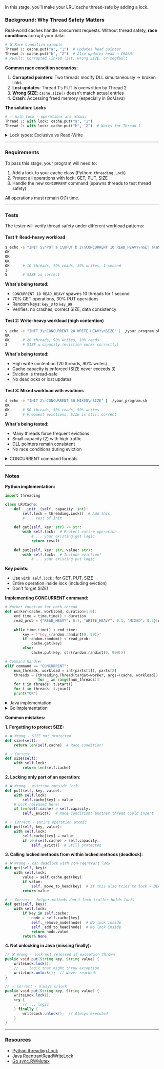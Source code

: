 In this stage, you'll make your LRU cache thread-safe by adding a lock.

### Background: Why Thread Safety Matters

Real-world caches handle concurrent requests. Without thread safety, **race conditions** corrupt your data:

```python
# ❌ Race condition example
Thread 1: cache.put("a", "1")  # Updates head pointer
Thread 2: cache.put("b", "2")  # Also updates head → CRASH!
# Result: Corrupted linked list, wrong SIZE, or segfault
```

**Common race condition scenarios:**
1. **Corrupted pointers**: Two threads modify DLL simultaneously → broken links
2. **Lost updates**: Thread 1's PUT is overwritten by Thread 2
3. **Wrong SIZE**: `cache.size()` doesn't match actual entries
4. **Crash**: Accessing freed memory (especially in Go/Java)

**The solution: Locks**

```python
# ✅ With lock - operations are atomic
Thread 1: with lock: cache.put("a", "1")
Thread 2: with lock: cache.put("b", "2")  # Waits for Thread 1
```

<details>
<summary>Lock types: Exclusive vs Read-Write</summary>

**Exclusive Lock** (one at a time):
- Python: `threading.Lock`
- All operations block each other
- Simple implementation
- Good for: write-heavy workloads, Python (due to GIL)

**Read-Write Lock** (multiple readers, one writer):
- Java: `ReentrantReadWriteLock`
- Go: `sync.RWMutex`
- Multiple GET operations can run concurrently
- Only PUT blocks everything
- Good for: read-heavy workloads (>70% reads)

**Performance comparison:**

| Workload | Exclusive Lock | Read-Write Lock |
|----------|----------------|-----------------|
| 90% reads | ~100 ops/sec | ~900 ops/sec (9x faster) |
| 50% reads | ~150 ops/sec | ~300 ops/sec (2x faster) |
| 90% writes | ~100 ops/sec | ~100 ops/sec (same) |

For this stage, Python uses **exclusive lock** (simpler), Java/Go use **read-write lock** (better performance).

</details>

---

### Requirements

To pass this stage, your program will need to:

1. Add a lock to your cache class (Python: `threading.Lock`)
2. Protect all operations with lock: GET, PUT, SIZE
3. Handle the new `CONCURRENT` command (spawns threads to test thread safety)

All operations must remain O(1) time.

---

### Tests

The tester will verify thread safety under different workload patterns:

#### Test 1: Read-heavy workload

```bash
$ echo -e "INIT 5\nPUT a 1\nPUT b 2\nCONCURRENT 10 READ_HEAVY\nGET a\nSIZE" | ./your_program.sh
OK
OK
OK
OK      # 10 threads, 70% reads, 30% writes, 1 second
1
5       # SIZE is correct
```

**What's being tested:**
- `CONCURRENT 10 READ_HEAVY` spawns 10 threads for 1 second
- 70% GET operations, 30% PUT operations
- Random keys: `key_0` to `key_99`
- Verifies: no crashes, correct SIZE, data consistency

#### Test 2: Write-heavy workload (high contention)

```bash
$ echo -e "INIT 3\nCONCURRENT 20 WRITE_HEAVY\nSIZE" | ./your_program.sh
OK
OK      # 20 threads, 90% writes, 10% reads
3       # SIZE ≤ capacity (eviction works correctly)
```

**What's being tested:**
- High write contention (20 threads, 90% writes)
- Cache capacity is enforced (SIZE never exceeds 3)
- Eviction is thread-safe
- No deadlocks or lost updates

#### Test 3: Mixed workload with evictions

```bash
$ echo -e "INIT 2\nCONCURRENT 50 MIXED\nSIZE" | ./your_program.sh
OK
OK      # 50 threads, 50% reads, 50% writes
2       # Frequent evictions, SIZE is still correct
```

**What's being tested:**
- Many threads force frequent evictions
- Small capacity (2) with high traffic
- DLL pointers remain consistent
- No race conditions during eviction

<details>
<summary>CONCURRENT command formats</summary>

```
CONCURRENT <num_threads> <workload_pattern>

Patterns:
- READ_HEAVY: 70% GET, 30% PUT
- WRITE_HEAVY: 90% PUT, 10% GET  
- MIXED: 50% GET, 50% PUT
```

Each thread runs for ~1 second on random keys (`key_0` to `key_99`).

The tester verifies:
1. No crashes or deadlocks
2. SIZE ≤ capacity
3. Data consistency (no corrupted values)
4. All threads complete successfully

</details>



---

### Notes

**Python implementation:**

```python
import threading

class LRUCache:
    def __init__(self, capacity: int):
        self.lock = threading.Lock()  # Add this
        # ... rest of init
    
    def get(self, key: str) -> str:
        with self.lock:  # Protect entire operation
            # ... your existing get logic
            return result
    
    def put(self, key: str, value: str):
        with self.lock:  # Include eviction!
            # ... your existing put logic
```

**Key points:**
- Use `with self.lock:` for GET, PUT, SIZE
- Entire operation inside lock (including eviction)
- Don't forget SIZE!

**Implementing CONCURRENT command:**

```python
# Worker function for each thread
def worker(cache, workload, duration=1.0):
    end_time = time.time() + duration
    read_prob = {"READ_HEAVY": 0.7, "WRITE_HEAVY": 0.1, "MIXED": 0.5}[workload]
    
    while time.time() < end_time:
        key = f"key_{random.randint(0, 99)}"
        if random.random() < read_prob:
            cache.get(key)
        else:
            cache.put(key, str(random.randint(0, 999)))

# Command handler
elif command == "CONCURRENT":
    num_threads, workload = int(parts[1]), parts[2]
    threads = [threading.Thread(target=worker, args=(cache, workload)) 
               for _ in range(num_threads)]
    for t in threads: t.start()
    for t in threads: t.join()
    print("OK")
```

<details>
<summary>Java implementation</summary>

```java
import java.util.concurrent.locks.ReentrantReadWriteLock;

class LRUCache {
    private final ReentrantReadWriteLock rwLock = new ReentrantReadWriteLock();
    
    public String get(String key) {
        rwLock.readLock().lock();
        try {
            if (!cache.containsKey(key)) return null;
            Node node = cache.get(key);
            moveToHead(node);
            return node.value;
        } finally {
            rwLock.readLock().unlock();
        }
    }
    
    public void put(String key, String value) {
        rwLock.writeLock().lock();
        try {
            if (cache.containsKey(key)) {
                Node node = cache.get(key);
                node.value = value;
                moveToHead(node);
            } else {
                Node node = new Node(key, value);
                cache.put(key, node);
                addToHead(node);
                if (cache.size() > capacity) removeLRU();
            }
        } finally {
            rwLock.writeLock().unlock();
        }
    }
    
    public int size() {
        rwLock.readLock().lock();
        try {
            return cache.size();
        } finally {
            rwLock.readLock().unlock();
        }
    }
}
```

</details>

<details>
<summary>Go implementation</summary>

```go
import "sync"

type LRUCache struct {
    mu sync.RWMutex
    // ... other fields
}

func (c *LRUCache) Get(key string) (string, bool) {
    c.mu.RLock()
    defer c.mu.RUnlock()
    // ... logic
}

func (c *LRUCache) Put(key, value string) {
    c.mu.Lock()
    defer c.mu.Unlock()
    // ... logic (including eviction)
}

func (c *LRUCache) Size() int {
    c.mu.RLock()
    defer c.mu.RUnlock()
    return len(c.cache)
}
```

</details>

**Common mistakes:**

**1. Forgetting to protect SIZE:**
```python
# ❌ Wrong - SIZE not protected
def size(self):
    return len(self.cache)  # Race condition!

# ✅ Correct
def size(self):
    with self.lock:
        return len(self.cache)
```

**2. Locking only part of an operation:**
```python
# ❌ Wrong - eviction outside lock
def put(self, key, value):
    with self.lock:
        self.cache[key] = value
    # Lock released here!
    if len(self.cache) > self.capacity:
        self._evict()  # Race condition: another thread could insert

# ✅ Correct - entire operation atomic
def put(self, key, value):
    with self.lock:
        self.cache[key] = value
        if len(self.cache) > self.capacity:
            self._evict()  # Still protected
```

**3. Calling locked methods from within locked methods (deadlock):**
```python
# ❌ Wrong - can deadlock with non-reentrant lock
def get(self, key):
    with self.lock:
        value = self.cache.get(key)
        if value:
            self._move_to_head(key)  # If this also tries to lock → DEADLOCK!
        return value

# ✅ Correct - helper methods don't lock (caller holds lock)
def get(self, key):
    with self.lock:
        if key in self.cache:
            node = self.cache[key]
            self._remove_node(node)  # No lock inside
            self._add_to_head(node)  # No lock inside
            return node.value
        return None
```

**4. Not unlocking in Java (missing finally):**
```java
// ❌ Wrong - lock not released if exception thrown
public void put(String key, String value) {
    writeLock.lock();
    // ... logic that might throw exception
    writeLock.unlock();  // Never reached!
}

// ✅ Correct - always unlock
public void put(String key, String value) {
    writeLock.lock();
    try {
        // ... logic
    } finally {
        writeLock.unlock();  // Always executed
    }
}
```



---

### Resources

- [Python threading.Lock](https://docs.python.org/3/library/threading.html#lock-objects)
- [Java ReentrantReadWriteLock](https://docs.oracle.com/javase/8/docs/api/java/util/concurrent/locks/ReentrantReadWriteLock.html)
- [Go sync.RWMutex](https://pkg.go.dev/sync#RWMutex)

